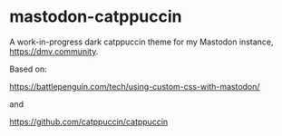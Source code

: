 # mastodon-catppuccin
A work-in-progress dark catppuccin theme for my Mastodon instance, https://dmv.community.

Based on:

https://battlepenguin.com/tech/using-custom-css-with-mastodon/

and

https://github.com/catppuccin/catppuccin

